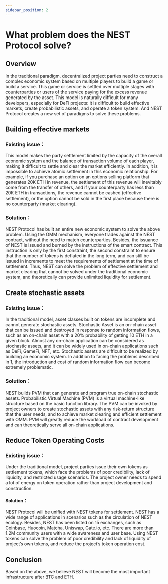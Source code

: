 ```yaml
---
sidebar_position: 2
---
```

# What problem does the NEST Protocol solve?

## Overview
In the traditional paradigm, decentralized project parties need to construct a complex economic system based on multiple players to build a game or build a service. This game or service is settled over multiple stages with counterparties or users of the service paying for the excess revenue generated by the asset.
This model is naturally difficult for many developers, especially for DeFi projects: it is difficult to build effective markets, create probabilistic assets, and operate a token system.
And NEST Protocol creates a new set of paradigms to solve these problems.


## Building effective markets
### Existing issue：
This model makes the party settlement limited by the capacity of the overall economic system and the balance of transaction volume of each player, making it difficult to settle and clear the market efficiently. In addition, it is impossible to achieve atomic settlement in this economic relationship. For example, if you purchase an option on an options selling platform that generates 20K ETH in revenue, the settlement of this revenue will inevitably come from the transfer of others, and if your counterparty has less than 20K ETH in transactions, the revenue cannot be cashed (effective settlement), or the option cannot be sold in the first place because there is no counterparty (market clearing). 
### Solution：
NEST Protocol has built an entire new economic system to solve the above problem. Using the OMM mechanism, everyone trades against the NEST contract, without the need to match counterparties. Besides, the issuance of NEST is issued and burned by the instructions of the smart contract. This instruction is only by the first constraint, the second constraint to ensure that the number of tokens is deflated in the long term, and can still be issued in increments to meet the requirements of settlement at the time of settlement. Thus, NEST can solve the problem of effective settlement and market clearing that cannot be solved under the traditional economic system, and theoretically can provide unlimited liquidity for settlement.


## Create stochastic assets
### Existing issue：
In the traditional model, asset classes built on tokens are incomplete and cannot generate stochastic assets. Stochastic Asset is an on-chain asset that can be issued and destroyed in response to random information flows, such as an on-chain asset with a 20% probability of getting 10 ETH in a given block. Almost any on-chain application can be considered as stochastic assets, and it can be widely used in on-chain applications such as DeFi, GameFi, NFT, etc. Stochastic assets are difficult to be realized by building an economic system. In addition to facing the problems described in 1, the introduction and cost of random information flow can become extremely problematic.
### Solution：
NEST builds PVM that can generate and program true on-chain stochastic assets. Probabilistic Virtual Machine (PVM) is a virtual machine-like structure based on the basic function library. The PVM can be invoked by project owners to create stochastic assets with any risk-return structure that the user needs, and to achieve market clearing and efficient settlement with OMM. PVM will greatly reduce the workload of contract development and can theoretically serve all on-chain applications.

## Reduce Token Operating Costs
### Existing issue：
Under the traditional model, project parties issue their own tokens as settlement tokens, which face the problems of poor credibility, lack of liquidity, and restricted usage scenarios. The project owner needs to spend a lot of energy on token operation rather than project development and construction.
#### Solution：
NEST Protocol will be unified with NEST tokens for settlement. NEST has a wide range of applications in scenarios such as the circulation of NEST ecology. Besides, NEST has been listed on 15 exchanges, such as Coinbase, Huocoin, Matcha, Uniswap, Gate.io, etc. There are more than 1.2M community users with a wide awareness and user base. Using NEST tokens can solve the problem of poor credibility and lack of liquidity of project’s own tokens, and reduce the project’s token operation cost.

## Conclusion
Based on the above, we believe NEST will become the most important infrastructure after BTC and ETH.
